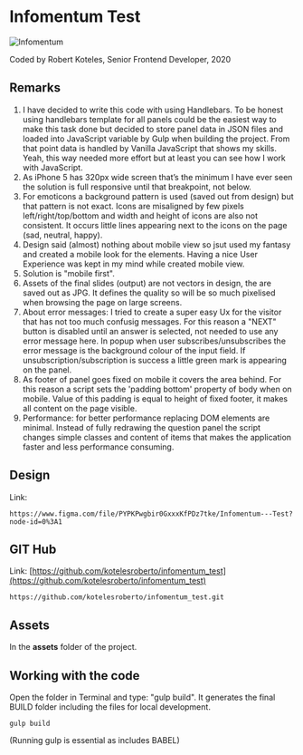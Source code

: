 # Infomentum Test

![Infomentum](https://www.infomentum.com/hs-fs/hubfs/CLEAN-images/logos/Infomentum_logo_with_strapline_white.png)

Coded by Robert Koteles, Senior Frontend Developer, 2020

## Remarks
1. I have decided to write this code with using Handlebars. To be honest using handlebars template for all panels could be the easiest way to make this task done but decided to store panel data in JSON files and loaded into JavaScript variable by Gulp when building the project. From that point data is handled by Vanilla JavaScript that shows my skills. Yeah, this way needed more effort but at least you can see how I work with JavaScript.
2. As iPhone 5 has 320px wide screen that’s the minimum I have ever seen the solution is full responsive until that breakpoint, not below.
3. For emoticons a background pattern is used (saved out from design) but that pattern is not exact. Icons are misaligned by few pixels left/right/top/bottom and width and height of icons are also not consistent. It occurs little lines appearing next to the icons on the page (sad, neutral, happy).
4. Design said (almost) nothing about mobile view so jsut used my fantasy and created a mobile look for the elements. Having a nice User Experience was kept in my mind while created mobile view.
5. Solution is "mobile first".
6. Assets of the final slides (output) are not vectors in design, the are saved out as JPG. It defines the quality so will be so much pixelised when browsing the page on large screens.
7. About error messages: I tried to create a super easy Ux for the visitor that has not too much confusig messages. For this reason a "NEXT" button is disabled until an answer is selected, not needed to use any error message here. In popup when user subscribes/unsubscribes the error message is the background colour of the input field. If unsubscription/subscription is success a little green mark is appearing on the panel.
8. As footer of panel goes fixed on mobile it covers the area behind. For this reason a script sets the 'padding bottom' property of body when on mobile. Value of this padding is equal to height of fixed footer, it makes all content on the page visible.
9. Performance: for better performance replacing DOM elements are minimal. Instead of fully redrawing the question panel the script changes simple classes and content of items that makes the application faster and less performance consuming.

## Design

Link:

```
https://www.figma.com/file/PYPKPwgbir0GxxxKfPDz7tke/Infomentum---Test?node-id=0%3A1
```

## GIT Hub

Link:
[https://github.com/kotelesroberto/infomentum_test](https://github.com/kotelesroberto/infomentum_test)
```
https://github.com/kotelesroberto/infomentum_test.git
```

## Assets

In the **assets** folder of the project.

## Working with the code

Open the folder in Terminal and type: "gulp build". It generates the final BUILD folder including the files for local development.

```
gulp build
```

(Running gulp is essential as includes BABEL)
